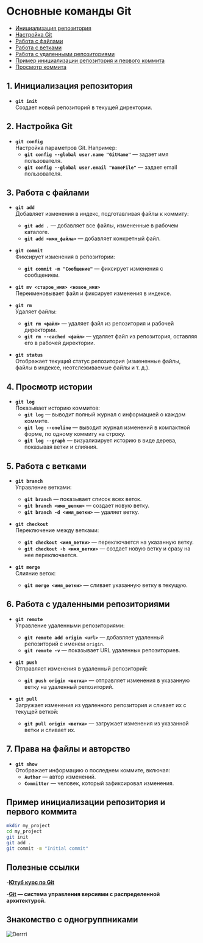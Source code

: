 # Основные команды Git

- [Инициализация репозитория](#инициализация-репозитория)
- [Настройка Git](#настройка-git)
- [Работа с файлами](#работа-с-файлами)
- [Работа с ветками](#Работа-с-ветками)
- [Работа с удаленными репозиториями](#Работа-с-удаленными-репозиториями)
- [Пример инициализации репозитория и первого коммита](#Пример-инициализации-репозитория-и-первого-коммита)
- [Просмотр коммита](#просмотр-коммита)

## 1. Инициализация репозитория

- **`git init`**  
  Создает новый репозиторий в текущей директории.

## 2. Настройка Git

- **`git config`**  
  Настройка параметров Git. Например:
  - **`git config --global user.name "GitName"`** — задает имя пользователя.
  - **`git config --global user.email "nameFile"`** — задает email пользователя.

## 3. Работа с файлами

- **`git add`**  
  Добавляет изменения в индекс, подготавливая файлы к коммиту:

  - **`git add .`** — добавляет все файлы, измененные в рабочем каталоге.
  - **`git add <имя_файла>`** — добавляет конкретный файл.

- **`git commit`**  
  Фиксирует изменения в репозитории:
  - **`git commit -m "Сообщение"`** — фиксирует изменения с сообщением.
- **`git mv <старое_имя> <новое_имя>`**  
  Переименовывает файл и фиксирует изменения в индексе.

- **`git rm`**  
  Удаляет файлы:

  - **`git rm <файл>`** — удаляет файл из репозитория и рабочей директории.
  - **`git rm --cached <файл>`** — удаляет файл из репозитория, оставляя его в рабочей директории.

- **`git status`**  
  Отображает текущий статус репозитория (измененные файлы, файлы в индексе, неотслеживаемые файлы и т. д.).

## 4. Просмотр истории

- **`git log`**  
  Показывает историю коммитов:
  - **`git log`** — выводит полный журнал с информацией о каждом коммите.
  - **`git log --oneline`** — выводит журнал изменений в компактной форме, по одному коммиту на строку.
  - **`git log --graph`** — визуализирует историю в виде дерева, показывая ветки и слияния.

## 5. Работа с ветками

- **`git branch`**  
  Управление ветками:

  - **`git branch`** — показывает список всех веток.
  - **`git branch <имя_ветки>`** — создает новую ветку.
  - **`git branch -d <имя_ветки>`** — удаляет ветку.

- **`git checkout`**  
  Переключение между ветками:

  - **`git checkout <имя_ветки>`** — переключается на указанную ветку.
  - **`git checkout -b <имя_ветки>`** — создает новую ветку и сразу на нее переключается.

- **`git merge`**  
  Слияние веток:
  - **`git merge <имя_ветки>`** — сливает указанную ветку в текущую.

## 6. Работа с удаленными репозиториями

- **`git remote`**  
  Управление удаленными репозиториями:

  - **`git remote add origin <url>`** — добавляет удаленный репозиторий с именем `origin`.
  - **`git remote -v`** — показывает URL удаленных репозиториев.

- **`git push`**  
  Отправляет изменения в удаленный репозиторий:

  - **`git push origin <ветка>`** — отправляет изменения в указанную ветку на удаленный репозиторий.

- **`git pull`**  
  Загружает изменения из удаленного репозитория и сливает их с текущей веткой:
  - **`git pull origin <ветка>`** — загружает изменения из указанной ветки и сливает их.

## 7. Права на файлы и авторство

- **`git show`**  
  Отображает информацию о последнем коммите, включая:
  - **`Author`** — автор изменений.
  - **`Committer`** — человек, который зафиксировал изменения.

## Пример инициализации репозитория и первого коммита

```bash
mkdir my_project
cd my_project
git init
git add .
git commit -m "Initial commit"
```

## Полезные ссылки

-**[Ютуб курс по Git](https://www.youtube.com/watch?v=W4hoc24K93E&list=PLDyvV36pndZFHXjXuwA_NywNrVQO0aQqb)**

-**[Git](https://git-scm.com/) — система управления версиями с распределенной архитектурой.**

## Знакомство с одногруппниками

![Derrri](https://avatars.githubusercontent.com/u/160615893?v=4)
